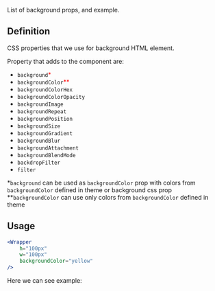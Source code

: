 List of background props, and example.

## 	Definition

CSS properties that we use for background HTML element.

Property that adds to the component are:
- `background`<span style="color: red">*</span>
- `backgroundColor`<span style="color: red">**</span>
- `backgroundColorHex`
- `backgroundColorOpacity`
- `backgroundImage`
- `backgroundRepeat`
- `backgroundPosition`
- `backgroundSize`
- `backgroundGradient`
- `backgroundBlur`
- `backgroundAttachment`
- `backgroundBlendMode`
- `backdropFilter`
- `filter`

*`background` can be used as `backgroundColor` prop with colors from `backgroundColor` defined in theme or background css prop
**`backgroundColor` can use only colors from `backgroundColor` defined in theme
## Usage 

```jsx
<Wrapper
	h="100px"
	w="100px"
	backgroundColor="yellow"
/>
```

Here we can see example:
